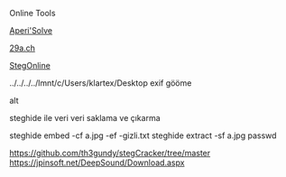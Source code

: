 Online Tools

[Aperi'Solve](https://aperisolve.fr/)

[29a.ch](https://29a.ch/photo-forensics)

[StegOnline](https://stegonline.georgeom.net/upload)


../../../../lmnt/c/Users/klartex/Desktop
exif gööme 

alt 

steghide ile veri veri saklama ve çıkarma

steghide embed -cf a.jpg -ef -gizli.txt
steghide extract -sf a.jpg
passwd


https://github.com/th3gundy/stegCracker/tree/master
https://jpinsoft.net/DeepSound/Download.aspx
